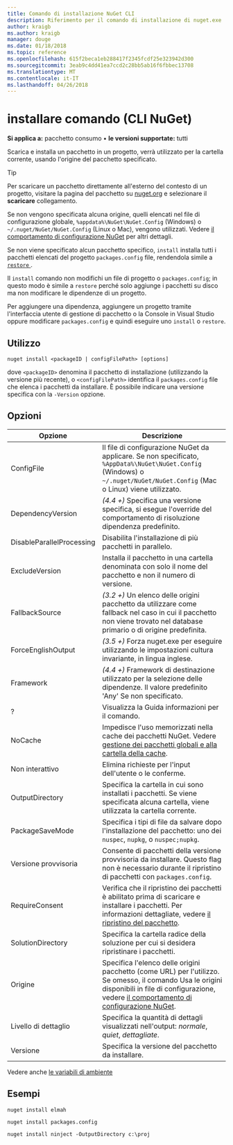 ```yaml
---
title: Comando di installazione NuGet CLI
description: Riferimento per il comando di installazione di nuget.exe
author: kraigb
ms.author: kraigb
manager: douge
ms.date: 01/18/2018
ms.topic: reference
ms.openlocfilehash: 615f2beca1eb288417f2345fcdf25e323942d300
ms.sourcegitcommit: 3eab9c4dd41ea7ccd2c28bb5ab16f6fbbec13708
ms.translationtype: MT
ms.contentlocale: it-IT
ms.lasthandoff: 04/26/2018
---
```

# <a name="install-command-nuget-cli"></a>installare comando (CLI NuGet)

**Si applica a:** pacchetto consumo &bullet; **le versioni supportate:** tutti

Scarica e installa un pacchetto in un progetto, verrà utilizzato per la cartella corrente, usando l'origine del pacchetto specificato.

> [!Tip]
> Per scaricare un pacchetto direttamente all'esterno del contesto di un progetto, visitare la pagina del pacchetto su [nuget.org](https://www.nuget.org) e selezionare il **scaricare** collegamento.

Se non vengono specificata alcuna origine, quelli elencati nel file di configurazione globale, `%appdata%\NuGet\NuGet.Config` (Windows) o `~/.nuget/NuGet/NuGet.Config` (Linux o Mac), vengono utilizzati. Vedere [il comportamento di configurazione NuGet](../consume-packages/configuring-nuget-behavior.md) per altri dettagli.

Se non viene specificato alcun pacchetto specifico, `install` installa tutti i pacchetti elencati del progetto `packages.config` file, rendendola simile a [ `restore` ](cli-ref-restore.md).

Il `install` comando non modifichi un file di progetto o `packages.config`; in questo modo è simile a `restore` perché solo aggiunge i pacchetti su disco ma non modificare le dipendenze di un progetto.

Per aggiungere una dipendenza, aggiungere un progetto tramite l'interfaccia utente di gestione di pacchetto o la Console in Visual Studio oppure modificare `packages.config` e quindi eseguire uno `install` o `restore`.

## <a name="usage"></a>Utilizzo

```cli
nuget install <packageID | configFilePath> [options]
```

dove `<packageID>` denomina il pacchetto di installazione (utilizzando la versione più recente), o `<configFilePath>` identifica il `packages.config` file che elenca i pacchetti da installare. È possibile indicare una versione specifica con la `-Version` opzione.

## <a name="options"></a>Opzioni

| Opzione | Descrizione |
| --- | --- |
| ConfigFile | Il file di configurazione NuGet da applicare. Se non specificato, `%AppData%\NuGet\NuGet.Config` (Windows) o `~/.nuget/NuGet/NuGet.Config` (Mac o Linux) viene utilizzato.|
| DependencyVersion | *(4.4 +)*  Specifica una versione specifica, si esegue l'override del comportamento di risoluzione dipendenza predefinito. |
| DisableParallelProcessing | Disabilita l'installazione di più pacchetti in parallelo. |
| ExcludeVersion | Installa il pacchetto in una cartella denominata con solo il nome del pacchetto e non il numero di versione. |
| FallbackSource | *(3.2 +)*  Un elenco delle origini pacchetto da utilizzare come fallback nel caso in cui il pacchetto non viene trovato nel database primario o di origine predefinita. |
| ForceEnglishOutput | *(3.5 +)*  Forza nuget.exe per eseguire utilizzando le impostazioni cultura invariante, in lingua inglese. |
| Framework | *(4.4 +)*  Framework di destinazione utilizzato per la selezione delle dipendenze. Il valore predefinito 'Any' Se non specificato. |
| ? | Visualizza la Guida informazioni per il comando. |
| NoCache | Impedisce l'uso memorizzati nella cache dei pacchetti NuGet. Vedere [gestione dei pacchetti globali e alla cartella della cache](../consume-packages/managing-the-global-packages-and-cache-folders.md). |
| Non interattivo | Elimina richieste per l'input dell'utente o le conferme. |
| OutputDirectory | Specifica la cartella in cui sono installati i pacchetti. Se viene specificata alcuna cartella, viene utilizzata la cartella corrente. |
| PackageSaveMode | Specifica i tipi di file da salvare dopo l'installazione del pacchetto: uno dei `nuspec`, `nupkg`, o `nuspec;nupkg`. |
| Versione provvisoria | Consente di pacchetti della versione provvisoria da installare. Questo flag non è necessario durante il ripristino di pacchetti con `packages.config`. |
| RequireConsent | Verifica che il ripristino dei pacchetti è abilitato prima di scaricare e installare i pacchetti. Per informazioni dettagliate, vedere [il ripristino del pacchetto](../consume-packages/package-restore.md). |
| SolutionDirectory | Specifica la cartella radice della soluzione per cui si desidera ripristinare i pacchetti. |
| Origine | Specifica l'elenco delle origini pacchetto (come URL) per l'utilizzo. Se omesso, il comando Usa le origini disponibili in file di configurazione, vedere [il comportamento di configurazione NuGet](../consume-packages/configuring-nuget-behavior.md). |
| Livello di dettaglio | Specifica la quantità di dettagli visualizzati nell'output: *normale*, *quiet*, *dettagliate*. |
| Versione | Specifica la versione del pacchetto da installare. |

Vedere anche [le variabili di ambiente](cli-ref-environment-variables.md)

## <a name="examples"></a>Esempi

```cli
nuget install elmah

nuget install packages.config

nuget install ninject -OutputDirectory c:\proj
```
